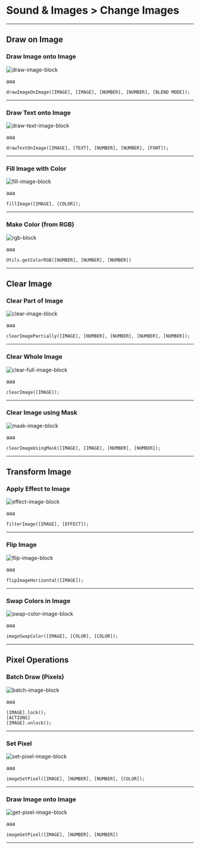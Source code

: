 # Sound & Images > Change Images

***

## Draw on Image

### Draw Image onto Image

![draw-image-block](http://static.stencyl.com/pedia2/block-images/6%20-%20Sound%20%20Images/2%20-%20Change%20Images/image-draw.png)

aaa

```
drawImageOnImage([IMAGE], [IMAGE], [NUMBER], [NUMBER], [BLEND MODE]);
```

***

### Draw Text onto Image

![draw-text-image-block](http://static.stencyl.com/pedia2/block-images/6%20-%20Sound%20%20Images/2%20-%20Change%20Images/image-draw-text.png)

aaa

```
drawTextOnImage([IMAGE], [TEXT], [NUMBER], [NUMBER], [FONT]);
```

***

### Fill Image with Color

![fill-image-block](http://static.stencyl.com/pedia2/block-images/6%20-%20Sound%20%20Images/2%20-%20Change%20Images/image-fill.png)

aaa

```
fillImage([IMAGE], [COLOR]);
```

***

### Make Color (from RGB)

![rgb-block](http://static.stencyl.com/pedia2/block-images/6%20-%20Sound%20%20Images/2%20-%20Change%20Images/rgb-to-color.png)

aaa

```
Utils.getColorRGB([NUMBER], [NUMBER], [NUMBER])
```

***

## Clear Image

### Clear Part of Image

![clear-image-block](http://static.stencyl.com/pedia2/block-images/6%20-%20Sound%20%20Images/2%20-%20Change%20Images/image-clear.png)

aaa

```
clearImagePartially([IMAGE], [NUMBER], [NUMBER], [NUMBER], [NUMBER]);
```

***

### Clear Whole Image

![clear-full-image-block](http://static.stencyl.com/pedia2/block-images/6%20-%20Sound%20%20Images/2%20-%20Change%20Images/image-clear-all.png)

aaa

```
clearImage([IMAGE]);
```

***

### Clear Image using Mask

![mask-image-block](http://static.stencyl.com/pedia2/block-images/6%20-%20Sound%20%20Images/2%20-%20Change%20Images/image-mask.png)

aaa

```
clearImageUsingMask([IMAGE], [IMAGE], [NUMBER], [NUMBER]);
```

***

## Transform Image

### Apply Effect to Image

![effect-image-block](http://static.stencyl.com/pedia2/block-images/6%20-%20Sound%20%20Images/2%20-%20Change%20Images/image-filter.png)

aaa

```
filterImage([IMAGE], [EFFECT]);
```

***

### Flip Image

![flip-image-block](http://static.stencyl.com/pedia2/block-images/6%20-%20Sound%20%20Images/2%20-%20Change%20Images/image-flip.png)

aaa

```
flipImageHorizontal([IMAGE]);
```

***

### Swap Colors in Image

![swap-color-image-block](http://static.stencyl.com/pedia2/block-images/6%20-%20Sound%20%20Images/2%20-%20Change%20Images/image-swap.png)

aaa

```
imageSwapColor([IMAGE], [COLOR], [COLOR]);
```

***

## Pixel Operations

### Batch Draw (Pixels)

![batch-image-block](http://static.stencyl.com/pedia2/block-images/6%20-%20Sound%20%20Images/2%20-%20Change%20Images/image-wrapper.png)

aaa

```
[IMAGE].lock();
[ACTIONS]
[IMAGE].unlock();
```

***

### Set Pixel

![set-pixel-image-block](http://static.stencyl.com/pedia2/block-images/6%20-%20Sound%20%20Images/2%20-%20Change%20Images/image-set-px.png)

aaa

```
imageSetPixel([IMAGE], [NUMBER], [NUMBER], [COLOR]);
```

***

### Draw Image onto Image

![get-pixel-image-block](http://static.stencyl.com/pedia2/block-images/6%20-%20Sound%20%20Images/2%20-%20Change%20Images/image-get-px.png)

aaa

```
imageGetPixel([IMAGE], [NUMBER], [NUMBER])
```

***
